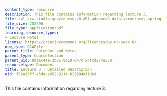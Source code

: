 ```yaml
---
content_type: resource
description: This file contains information regarding lecture 3.
file: /ol-ocw-studio-app/courses/6-851-advanced-data-structures-spring-2012/f66a13ffe5daa9529114029394031de9_MIT6_851S12_Lecture3.pdf
file_size: 252396
file_type: application/pdf
learning_resource_types:
- Lecture Notes
license: https://creativecommons.org/licenses/by-nc-sa/4.0/
ocw_type: OCWFile
parent_title: Calendar and Notes
parent_type: CourseSection
parent_uid: 9d1ac4aa-2b01-9b19-847d-5dfcd274a338
resourcetype: Document
title: Lecture 3 - Detailed Description
uid: f66a13ff-e5da-a952-9114-029394031de9
---
```

This file contains information regarding lecture 3.